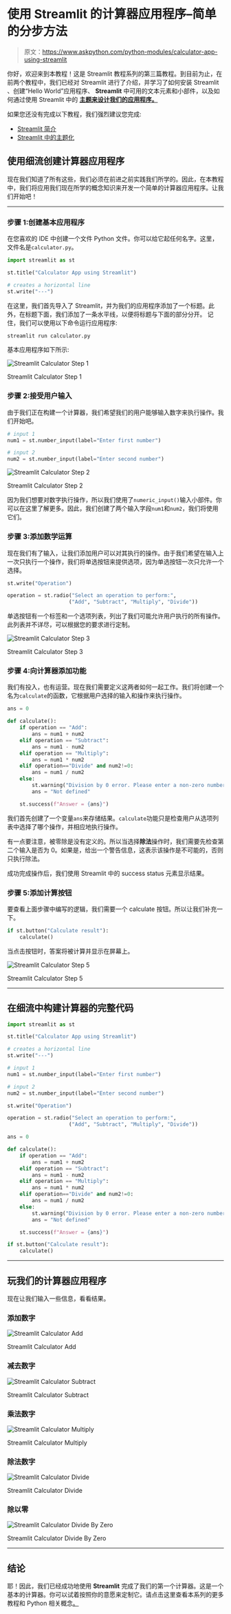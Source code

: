 # 使用 Streamlit 的计算器应用程序–简单的分步方法

> 原文：<https://www.askpython.com/python-modules/calculator-app-using-streamlit>

你好，欢迎来到本教程！这是 Streamlit 教程系列的第三篇教程。到目前为止，在前两个教程中，我们已经对 Streamlit 进行了介绍，并学习了如何安装 Streamlit 、创建“Hello World”应用程序、 **Streamlit** 中可用的文本元素和小部件，以及如何通过使用 Streamlit 中的 **[主题来设计我们的应用程序。](https://www.askpython.com/python-modules/streamlit-theming)**

如果您还没有完成以下教程，我们强烈建议您完成:

*   [Streamlit 简介](https://www.askpython.com/python-modules/introduction-to-streamlit)
*   [Streamlit 中的主题化](https://www.askpython.com/python-modules/streamlit-theming)

## 使用细流创建计算器应用程序

现在我们知道了所有这些，我们必须在前进之前实践我们所学的。因此，在本教程中，我们将应用我们现在所学的概念知识来开发一个简单的计算器应用程序。让我们开始吧！

* * *

### 步骤 1:创建基本应用程序

在您喜欢的 IDE 中创建一个文件 Python 文件。你可以给它起任何名字。这里，文件名是`calculator.py`。

```py
import streamlit as st

st.title("Calculator App using Streamlit")

# creates a horizontal line
st.write("---")

```

在这里，我们首先导入了 Streamlit，并为我们的应用程序添加了一个标题。此外，在标题下面，我们添加了一条水平线，以便将标题与下面的部分分开。
记住，我们可以使用以下命令运行应用程序:

```py
streamlit run calculator.py

```

基本应用程序如下所示:

![Streamlit Calculator Step 1](img/a5d0e537d932806c86ffb7f2bb4619e6.png)

Streamlit Calculator Step 1

### 步骤 2:接受用户输入

由于我们正在构建一个计算器，我们希望我们的用户能够输入数字来执行操作。我们开始吧。

```py
# input 1
num1 = st.number_input(label="Enter first number")

# input 2
num2 = st.number_input(label="Enter second number")

```

![Streamlit Calculator Step 2](img/5598c5245ca1cb1088fe70513b1f8619.png)

Streamlit Calculator Step 2

因为我们想要对数字执行操作，所以我们使用了`numeric_input()`输入小部件。你可以在这里了解更多。因此，我们创建了两个输入字段`num1`和`num2`，我们将使用它们。

### 步骤 3:添加数学运算

现在我们有了输入，让我们添加用户可以对其执行的操作。由于我们希望在输入上一次只执行一个操作，我们将单选按钮来提供选项，因为单选按钮一次只允许一个选择。

```py
st.write("Operation")

operation = st.radio("Select an operation to perform:",
                    ("Add", "Subtract", "Multiply", "Divide"))

```

单选按钮有一个标签和一个选项列表，列出了我们可能允许用户执行的所有操作。此列表并不详尽，可以根据您的要求进行定制。

![Streamlit Calculator Step 3](img/5eb60efbbcd97fa44b91c075a43f78ac.png)

Streamlit Calculator Step 3

### 步骤 4:向计算器添加功能

我们有投入，也有运营。现在我们需要定义这两者如何一起工作。我们将创建一个名为`calculate`的函数，它根据用户选择的输入和操作来执行操作。

```py
ans = 0

def calculate():
    if operation == "Add":
        ans = num1 + num2
    elif operation == "Subtract":
        ans = num1 - num2
    elif operation == "Multiply":
        ans = num1 * num2
    elif operation=="Divide" and num2!=0:
        ans = num1 / num2
    else:
        st.warning("Division by 0 error. Please enter a non-zero number.")
        ans = "Not defined"

    st.success(f"Answer = {ans}")

```

我们首先创建了一个变量`ans`来存储结果。`calculate`功能只是检查用户从选项列表中选择了哪个操作，并相应地执行操作。

有一点要注意，被零除是没有定义的。所以当选择**除法**操作时，我们需要先检查第二个输入是否为 0。如果是，给出一个警告信息，这表示该操作是不可能的，否则只执行除法。

成功完成操作后，我们使用 Streamlit 中的 success status 元素显示结果。

### 步骤 5:添加计算按钮

要查看上面步骤中编写的逻辑，我们需要一个 calculate 按钮。所以让我们补充一下。

```py
if st.button("Calculate result"):
    calculate()

```

当点击按钮时，答案将被计算并显示在屏幕上。

![Streamlit Calculator Step 5](img/790aa417ff9ad490856ba0ec1efd7c70.png)

Streamlit Calculator Step 5

* * *

## 在细流中构建计算器的完整代码

```py
import streamlit as st

st.title("Calculator App using Streamlit")

# creates a horizontal line
st.write("---")

# input 1
num1 = st.number_input(label="Enter first number")

# input 2
num2 = st.number_input(label="Enter second number")

st.write("Operation")

operation = st.radio("Select an operation to perform:",
                    ("Add", "Subtract", "Multiply", "Divide"))

ans = 0

def calculate():
    if operation == "Add":
        ans = num1 + num2
    elif operation == "Subtract":
        ans = num1 - num2
    elif operation == "Multiply":
        ans = num1 * num2
    elif operation=="Divide" and num2!=0:
        ans = num1 / num2
    else:
        st.warning("Division by 0 error. Please enter a non-zero number.")
        ans = "Not defined"

    st.success(f"Answer = {ans}")

if st.button("Calculate result"):
    calculate()

```

* * *

## 玩我们的计算器应用程序

现在让我们输入一些信息，看看结果。

### 添加数字

![Streamlit Calculator Add](img/e6fd2429efc36c3dcef3cb725d4bb1c3.png)

Streamlit Calculator Add

### 减去数字

![Streamlit Calculator Subtract](img/1e08810e35d24a4c7cfe24898bb00f49.png)

Streamlit Calculator Subtract

### 乘法数字

![Streamlit Calculator Multiply](img/22a088f2e03e9b37e0447d67bc8d21d7.png)

Streamlit Calculator Multiply

### 除法数字

![Streamlit Calculator Divide](img/05caf7ade05873a685ad4093a59c55e4.png)

Streamlit Calculator Divide

### 除以零

![Streamlit Calculator Divide By Zero](img/06123b0249ac358bc367d5fc46977860.png)

Streamlit Calculator Divide By Zero

* * *

## 结论

耶！因此，我们已经成功地使用 **Streamlit** 完成了我们的第一个计算器。这是一个基本的计算器。你可以试着按照你的意愿来定制它。请点击这里查看本系列的更多教程和 Python 相关概念[。](http://askpython.com/)